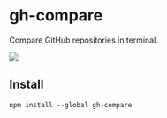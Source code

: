 # gh-compare

Compare GitHub repositories in terminal.

![](http://uechi.s3.amazonaws.com/github/gh-compare.gif)

## Install

```
npm install --global gh-compare
```

